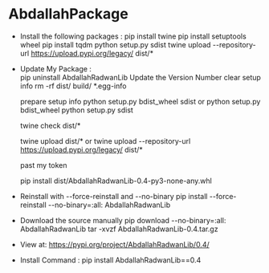 # AbdallahPackage
* Install the following packages : 
    pip install twine
    pip install setuptools wheel
    pip install tqdm
    python setup.py sdist
    twine upload --repository-url https://upload.pypi.org/legacy/ dist/*

* Update My Package :    
    pip uninstall AbdallahRadwanLib
    Update the Version Number
    clear setup info
        rm -rf dist/ build/ *.egg-info
    
    prepare setup info 
        python setup.py bdist_wheel sdist
                or
        python setup.py bdist_wheel
        python setup.py sdist        

    twine check dist/*    
    
    twine upload dist/*
            or
    twine upload --repository-url https://upload.pypi.org/legacy/ dist/*

    past my token

    pip install dist/AbdallahRadwanLib-0.4-py3-none-any.whl
    
    

* Reinstall with --force-reinstall and --no-binary
    pip install --force-reinstall --no-binary=:all: AbdallahRadwanLib

* Download the source manually
    pip download --no-binary=:all: AbdallahRadwanLib
    tar -xvzf AbdallahRadwanLib-0.4.tar.gz


* View at:
    https://pypi.org/project/AbdallahRadwanLib/0.4/

* Install Command :
    pip install AbdallahRadwanLib==0.4


    
